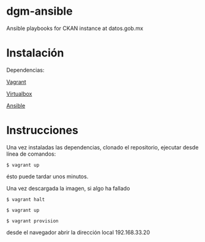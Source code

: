 dgm-ansible
===========
Ansible playbooks for CKAN instance at datos.gob.mx

Instalación
==============
Dependencias:

[Vagrant](http://www.vagrantup.com)

[Virtualbox](http://www.virtualbox.org)

[Ansible](http://www.ansible.com)


Instrucciones
==============
Una vez instaladas las dependencias, clonado el repositorio, ejecutar desde línea de comandos:

```shell
$ vagrant up
```
ésto puede tardar unos minutos.

Una vez descargada la imagen, si algo ha fallado
```shell
$ vagrant halt

$ vagrant up

$ vagrant provision
```

desde el navegador abrir la dirección local 192.168.33.20

